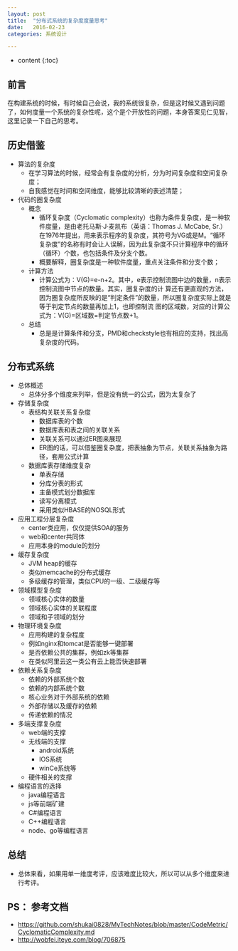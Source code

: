 ```yaml
---
layout: post
title:  "分布式系统的复杂度度量思考"
date:   2016-02-23
categories: 系统设计

---
```


* content
{:toc}

## 前言
在构建系统的时候，有时候自己会说，我的系统很复杂，但是这时候又遇到问题了，如何度量一个系统的复杂性呢，这个是个开放性的问题，本身答案见仁见智，这里记录一下自己的思考。
## 历史借鉴
+ 算法的复杂度
	+ 在学习算法的时候，经常会有复杂度的分析，分为时间复杂度和空间复杂度；
	+ 自我感觉在时间和空间维度，能够比较清晰的表述清楚；
+ 代码的圈复杂度
	+ 概念
		+ 循环复杂度（Cyclomatic complexity）也称为条件复杂度，是一种软件度量，是由老托马斯·J·麦凯布（英语：Thomas J. McCabe, Sr.） 在1976年提出，用来表示程序的复杂度，其符号为VG或是M。“循环复杂度”的名称有时会让人误解，因为此复杂度不只计算程序中的循环 （循环）个数，也包括条件及分支个数。
		+ 概要解释，圈复杂度是一种软件度量，重点关注条件和分支个数；
	+ 计算方法
		+ 计算公式为：V(G)=e-n+2。其中，e表示控制流图中边的数量，n表示控制流图中节点的数量。其实，圈复杂度的计 算还有更直观的方法，因为圈复杂度所反映的是“判定条件”的数量，所以圈复杂度实际上就是等于判定节点的数量再加上1，也即控制流 图的区域数，对应的计算公式为：V(G)=区域数=判定节点数+1。
	+ 总结
		+ 总是是计算条件和分支，PMD和checkstyle也有相应的支持，找出高复杂度的代码。
		
## 分布式系统
+ 总体概述
	+ 总体分多个维度来列举，但是没有统一的公式，因为太复杂了
+ 存储复杂度
	+ 表结构关联关系复杂度
		+ 数据库表的个数
		+ 数据库表和表之间的关联关系
		+ 关联关系可以通过ER图来展现
		+ ER图的话，可以借鉴圈复杂度，把表抽象为节点，关联关系抽象为路径，套用公式计算
	+ 数据库表存储维度复杂
		+ 单表存储
		+ 分库分表的形式
		+ 主备模式划分数据库
		+ 读写分离模式
		+ 采用类似HBASE的NOSQL形式
+ 应用工程分层复杂度
	+ center类应用，仅仅提供SOA的服务
	+ web和center共同体
	+ 应用本身的module的划分
+ 缓存复杂度
	+ JVM heap的缓存
	+ 类似memcache的分布式缓存
	+ 多级缓存的管理，类似CPU的一级、二级缓存等
+ 领域模型复杂度
	+ 领域核心实体的数量
	+ 领域核心实体的关联程度
	+ 领域和子领域的划分
+ 物理环境复杂度
	+ 应用构建的复杂程度
	+ 例如nginx和tomcat是否能够一键部署
	+ 是否依赖公共的集群，例如zk等集群
	+ 在类似阿里云这一类公有云上能否快速部署
+ 依赖关系复杂度
	+ 依赖的外部系统个数
	+ 依赖的内部系统个数
	+ 核心业务对于外部系统的依赖
	+ 外部存储以及缓存的依赖
	+ 传递依赖的情况
+ 多端支撑复杂度
	+ web端的支撑
	+ 无线端的支撑
		+ android系统
		+ IOS系统
		+ winCe系统等
	+ 硬件相关的支撑
+ 编程语言的选择
	+ java编程语言
	+ js等前端矿建
	+ C#编程语言
	+ C++编程语言
	+ node、go等编程语言
	
## 总结
+ 总体来看，如果用单一维度考评，应该难度比较大，所以可以从多个维度来进行考评。
	
	
	
	
	
## PS： 参考文档
+ https://github.com/shukai0828/MyTechNotes/blob/master/CodeMetric/CyclomaticComplexity.md
+ http://wobfei.iteye.com/blog/706875
